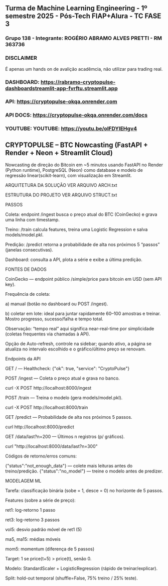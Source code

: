 ## Turma de Machine Learning Engineering - 1º semestre 2025 - Pós-Tech FIAP+Alura - TC FASE 3

### Grupo 138 - Integrante: ROGÉRIO ABRAMO ALVES PRETTI - RM 363736

### DISCLAIMER 
É apenas um hands on de avalição acadêmcia, não utilizar para trading real. 

### DASHBOARD: https://rabramo-cryptopulse-dashboardstreamlit-app-fvrftu.streamlit.app
### API: https://cryptopulse-okqa.onrender.com
### API DOCS: https://cryptopulse-okqa.onrender.com/docs
### YOUTUBE: YOUTUBE: https://youtu.be/olFDYlEHgv4 

## CRYPTOPULSE – BTC Nowcasting (FastAPI + Render + Neon + Streamlit Cloud)

Nowcasting de direção do Bitcoin em ~5 minutos usando FastAPI no Render (Python runtime), PostgreSQL (Neon) como database e modelo de regressão linear(scikit-learn), com visualização em Streamlit.

ARQUITETURA DA SOLUÇÃO VER ARQUIVO ARCH.txt

ESTRUTURA DO PROJETO VER ARQUIVO STRUCT.txt

PASSOS

Coleta: endpoint /ingest busca o preço atual do BTC (CoinGecko) e grava uma linha com timestamp.

Treino: /train calcula features, treina uma Logistic Regression e salva models/model.pkl.

Predição: /predict retorna a probabilidade de alta nos próximos 5 “passos” (janelas consecutivas).

Dashboard: consulta a API, plota a série e exibe a última predição.

FONTES DE DADOS

CoinGecko — endpoint público /simple/price para bitcoin em USD (sem API key).

Frequência de coleta: 

a) manual (botão no dashboard ou POST /ingest). 

b) coletar em lote: ideal para juntar rapidamente 60–100 amostras e treinar. Mostro progresso, sucesso/falha e tempo total.

Observação: “tempo real” aqui significa near-real-time por simplicidade (coletas frequentes via chamadas à API).

Opção de Auto-refresh, controle na sidebar; quando ativo, a página se atualiza no intervalo escolhido e o gráfico/último preço se renovam.

Endpoints da API

GET / — Healthcheck:
{"ok": true, "service": "CryptoPulse"}

POST /ingest — Coleta o preço atual e grava no banco.

curl -X POST http://localhost:8000/ingest

POST /train — Treina o modelo (gera models/model.pkl).

curl -X POST http://localhost:8000/train

GET /predict — Probabilidade de alta nos próximos 5 passos.

curl http://localhost:8000/predict

GET /data/last?n=200 — Últimos n registros (p/ gráficos).

curl "http://localhost:8000/data/last?n=300"

Códigos de retorno/erros comuns:

{"status":"not_enough_data"} — colete mais leituras antes do treino/predição.
{"status":"no_model"} — treine o modelo antes de predizer.

MODELAGEM ML

Tarefa: classificação binária (sobe = 1, desce = 0) no horizonte de 5 passos.

Features (sobre a série de preço):

ret1: log-retorno 1 passo

ret3: log-retorno 3 passos

vol5: desvio padrão móvel de ret1 (5)

ma5, ma15: médias móveis

mom5: momentum (diferença de 5 passos)

Target: 1 se price(t+5) > price(t), senão 0.

Modelo: StandardScaler + LogisticRegression (rápido de treinar/explicar).

Split: hold-out temporal (shuffle=False, 75% treino / 25% teste).

